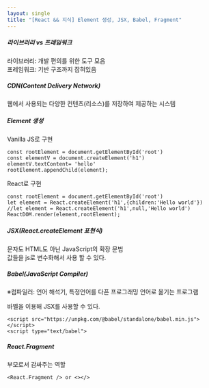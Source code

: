 ```yaml
---
layout: single
title: "[React && 지식] Element 생성, JSX, Babel, Fragment"
---
```

##### 라이브러리 vs 프레임워크   
라이브러리: 개발 편의를 위한 도구 모음   
프레임워크: 기반 구조까지 잡혀있음   

##### CDN(Content Delivery Network)   
웹에서 사용되는 다양한 컨텐츠(리소스)를 저장하여 제공하는 시스템   
    
##### Element 생성   
Vanilla JS로 구현
```
const rootElement = document.getElementById('root')
const elementV = document.createElement('h1')
elementV.textContent= 'hello'
rootElement.appendChild(element);
```
      
React로 구현
```
const rootElement = document.getElementById('root')
let element = React.createElement('h1',{children:'Hello world'})
//let element = React.createElement('h1',null,'Hello world')
ReactDOM.render(element,rootElement);
```
   
##### JSX(React.createElement 표현식)   
문자도 HTML도 아닌 JavaScript의 확장 문법   
값들을 js로 변수화해서 사용 할 수 있다.   
   
##### Babel(JavaScript Compiler)   
※컴파일러: 언어 해석기, 특정언어를 다픈 프로그래밍 언어로 옮기는 프로그램   

바벨을 이용해 JSX를 사용할 수 있다.
```
<script src="https://unpkg.com/@babel/standalone/babel.min.js"></script>
<script type="text/babel">
```
    
##### React.Fragment   
부모로서 감싸주는 역할   
```
<React.Fragment /> or <></>
```	